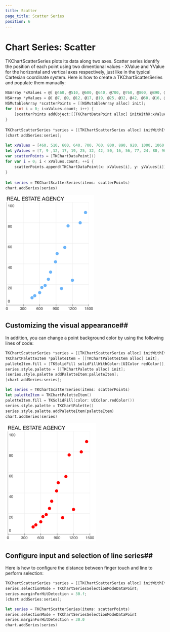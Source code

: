 ```yaml
---
title: Scatter
page_title: Scatter Series
position: 6
---
```


# Chart Series: Scatter

TKChartScatterSeries plots its data along two axes. Scatter series identify the position of each point using two dimentional values - XValue and YValue for the horizontal and vertical axes respectively, just like in the typical Cartesian coordinate system. Here is how to create a TKChartScatterSeries and populate them manually:

```Objective-C
NSArray *xValues = @[ @460, @510, @600, @640, @700, @760, @800, @890, @920, @1000, @1060, @1120, @1200, @1342, @1440];
NSArray *yValues = @[ @7, @9, @12, @17, @19, @25, @32, @42, @50, @16, @56, @77, @24, @80, @90];
NSMutableArray *scatterPoints = [[NSMutableArray alloc] init];
for (int i = 0; i<xValues.count; i++) {
    [scatterPoints addObject:[[TKChartDataPoint alloc] initWithX:xValues[i] Y:yValues[i]]];
}

TKChartScatterSeries *series = [[TKChartScatterSeries alloc] initWithItems:scatterPoints];
[chart addSeries:series];
```
```Swift
let xValues = [460, 510, 600, 640, 700, 760, 800, 890, 920, 1000, 1060, 1120, 1200, 1342, 1440]
let yValues = [7, 9 ,12, 17, 19, 25, 32, 42, 50, 16, 56, 77, 24, 80, 90]
var scatterPoints = [TKChartDataPoint]()
for var i = 0; i < xValues.count; ++i {
    scatterPoints.append(TKChartDataPoint(x: xValues[i], y: yValues[i]))
}
    
let series = TKChartScatterSeries(items: scatterPoints)
chart.addSeries(series)
```

<img src="../../images/chart-series-scatter001.png"/>

## Customizing the visual appearance##

In addition, you can change a point background color by using the following lines of code:

```Objective-C
TKChartScatterSeries *series = [[TKChartScatterSeries alloc] initWithItems:scatterPoints];
TKChartPaletteItem *palleteItem = [[TKChartPaletteItem alloc] init];
palleteItem.fill = [TKSolidFill solidFillWithColor:[UIColor redColor]];
series.style.palette = [[TKChartPalette alloc] init];
[series.style.palette addPaletteItem:palleteItem];
[chart addSeries:series];
```
```Swift
let series = TKChartScatterSeries(items: scatterPoints)
let paletteItem = TKChartPaletteItem()
paletteItem.fill = TKSolidFill(color: UIColor.redColor())
series.style.palette = TKChartPalette()
series.style.palette.addPaletteItem(paletteItem)
chart.addSeries(series)
```

<img src="../../images/chart-series-scatter003.png"/>

## Configure input and selection of line series##

Here is how to configure the distance between finger touch and line to perform selection:

```Objective-C
TKChartScatterSeries *series = [[TKChartScatterSeries alloc] initWithItems:scatterPoints];
series.selectionMode = TKChartSeriesSelectionModeDataPoint;
series.marginForHitDetection = 30.f;
[chart addSeries:series];
```
```Swift
let series = TKChartScatterSeries(items: scatterPoints)
series.selectionMode = TKChartSeriesSelectionModeDataPoint
series.marginForHitDetection = 30.0
chart.addSeries(series)
```

